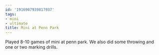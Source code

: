 ```yaml
---
id: '1916907939817937'
tags:
- mini
- ultimate
title: Mini at Penn Park
---
```


Played 8-10 games of mini at penn park. We also did some throwing and one or two marking drills. 
